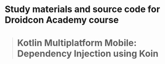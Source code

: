 # Study materials and source code for **Droidcon Academy** course 
> # Kotlin Multiplatform Mobile: Dependency Injection using Koin  
